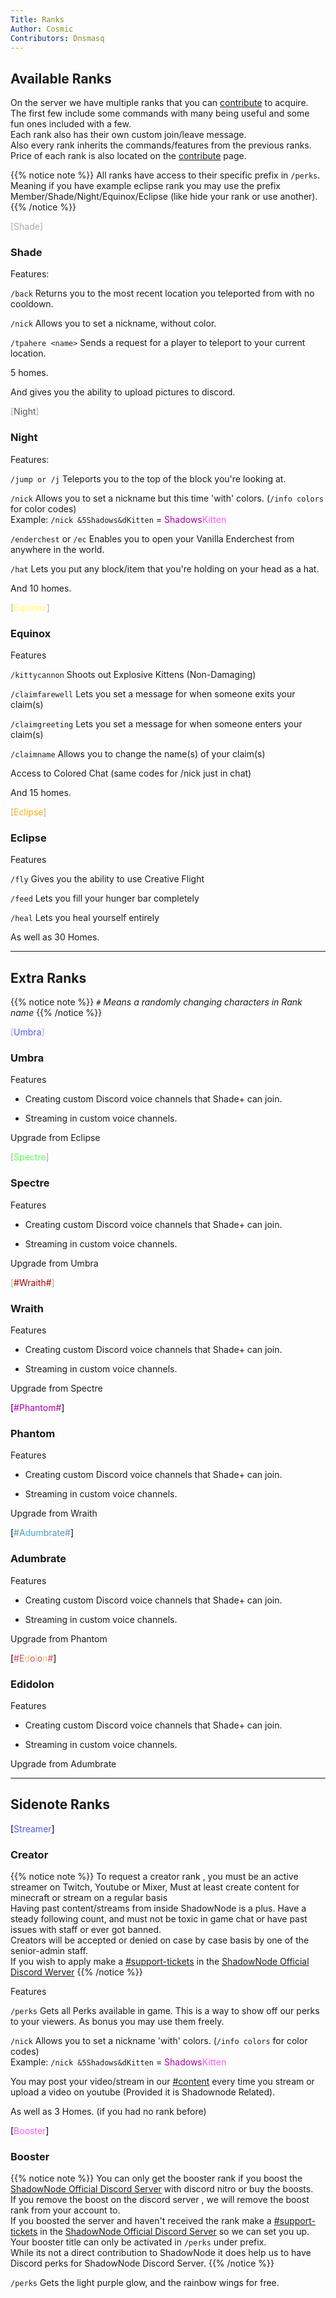 ```yaml
---
Title: Ranks
Author: Cosmic
Contributors: Dnsmasq
---
```


## Available Ranks

On the server we have multiple ranks that you can [contribute](https://shop.shadownode.ca/) to acquire. \
The first few include some commands with many being useful and some fun ones included with a few. \
Each rank also has their own custom join/leave message. \
Also every rank inherits the commands/features from the previous ranks.\
Price of each rank is also located on the [contribute](https://shop.shadownode.ca/) page.

{{% notice note %}}
All ranks have access to their specific prefix in `/perks`. \
Meaning if you have example eclipse rank you may use the prefix Member/Shade/Night/Equinox/Eclipse (like hide your rank or use another).
{{% /notice %}}

<div class="append"><span style="color: #AAAAAA">[</span><span style="color: #AAAAAA">Shade</span><span style="color: #AAAAAA">]</span></div>

### Shade

Features:

`/back` Returns you to the most recent location you teleported from with no cooldown. 

`/nick` Allows you to set a nickname, without color. 

`/tpahere <name>` Sends a request for a player to teleport to your current location. 

5 homes. 

And gives you the ability to upload pictures to discord.


<div class="append"><span style="color: #AAAAAA">[</span><span style="color: #555555">Night</span><span style="color: #AAAAAA">]</span></div>

### Night

Features:
	
`/jump or /j` Teleports you to the top of the block you're looking at.

`/nick` Allows you to set a nickname but this time 'with' colors. (`/info colors` for color codes) \
	Example: `/nick &5Shadows&dKitten` = <span style="color: #AA00AA">Shadows</span><span style="color: #FF55FF">Kitten </span>

`/enderchest` or `/ec` Enables you to open your Vanilla Enderchest from anywhere in the world. 

`/hat` Lets you put any block/item that you're holding on your head as a hat.

And 10 homes.

<div class="append"><span style="color: #AAAAAA">[</span><span style="color: #FFFF55">Equinox</span><span style="color: #AAAAAA">]</span></div>

### Equinox

Features

`/kittycannon` Shoots out Explosive Kittens (Non-Damaging)

`/claimfarewell` Lets you set a message for when someone exits your claim(s)

`/claimgreeting` Lets you set a message for when someone enters your claim(s)

`/claimname` Allows you to change the name(s) of your claim(s)

Access to Colored Chat (same codes for /nick just in chat)

And 15 homes.

<div class="append"><span style="color: #AAAAAA">[</span><span style="color: #FFAA00">Eclipse</span><span style="color: #AAAAAA">]</span></div>

### Eclipse

Features 

`/fly` Gives you the ability to use Creative Flight

`/feed` Lets you fill your hunger bar completely

`/heal` Lets you heal yourself entirely

As well as 30 Homes.

----

## Extra Ranks

{{% notice note %}}
*``#`` Means a randomly changing characters in Rank name*
{{% /notice %}}

<div class="append"><span style="color: #AAAAAA">[</span><span style="color: #5555FF">Umbra</span><span style="color: #AAAAAA">]</span></div>

### Umbra

Features

- Creating custom Discord voice channels that Shade+ can join.

- Streaming in custom voice channels.

Upgrade from Eclipse

<div class="append"><span style="color: #AAAAAA">[</span><span style="color: #55FF55">Spectre</span><span style="color: #AAAAAA">]</span></div>

### Spectre

Features

- Creating custom Discord voice channels that Shade+ can join.

- Streaming in custom voice channels.

Upgrade from Umbra

<div class="append"><span style="color: #AAAAAA">[</span><span style="color: #AA0000">#Wraith#</span><span style="color: #AAAAAA">]</span></div>

### Wraith

Features

- Creating custom Discord voice channels that Shade+ can join.

- Streaming in custom voice channels.

Upgrade from Spectre

<div class="append"><span style="color: #000000">[</span><span style="color: #AA00AA">#Phantom#</span><span style="color: #000000">]</span></div>

### Phantom

Features

- Creating custom Discord voice channels that Shade+ can join.

- Streaming in custom voice channels.

Upgrade from Wraith

<div class="append"><span style="color: #000000;">[</span><span style="color: #5c92ab;">#A<span style="color: #28b7d5;">d<span style="color: #5c92ab;">u<span style="color: #28b7d5;">m<span style="color: #5c92ab;">b<span style="color: #28b7d5;">r<span style="color: #5c92ab;">a<span style="color: #28b7d5;">t<span style="color: #5c92ab;">e#</span><span style="color: #000000;">]</span></span></span></span></span></span></span></span></span></div>

### Adumbrate

Features

- Creating custom Discord voice channels that Shade+ can join.

- Streaming in custom voice channels.

Upgrade from Phantom

<div class="append"><span style="color: #000000">[</span><span style="color: #D24860">#E<span style="color: #D7CD64">d<span style="color: #D24860">o<span style="color: #D7CD64">l<span style="color: #D24860">o<span style="color: #D7CD64">n<span style="color: #D24860">#</span><span style="color: #000000">]</span></div>

### Edidolon

Features

- Creating custom Discord voice channels that Shade+ can join.

- Streaming in custom voice channels.

Upgrade from Adumbrate

----

## Sidenote Ranks

<div class="append"><span style="color: #000000">[</span><span style="color: #5555FF">Streamer</span><span style="color: #000000">]</span></div>

### Creator

{{% notice note %}}
To request a creator rank , you must be an active streamer on Twitch, Youtube or Mixer, Must at least create content for minecraft or stream on a regular basis\
Having past content/streams from inside ShadowNode is a plus. Have a steady following count, and must not be toxic in game chat or have past issues with staff or ever got banned.\
Creators will be accepted or denied on case by case basis by one of the senior-admin staff.\
If you wish to apply make a [#support-tickets](https://discordapp.com/channels/124188711603798016/379180312871043073) in the [ShadowNode Official Discord Werver](https://discord.shadownode.ca/)
{{% /notice %}}

Features 

`/perks` Gets all Perks available in game. This is a way to show off our perks to your viewers. As bonus you may use them freely.

`/nick` Allows you to set a nickname 'with' colors. (`/info colors` for color codes) \
	Example: `/nick &5Shadows&dKitten` = <span style="color: #AA00AA">Shadows</span><span style="color: #FF55FF">Kitten </span>

You may post your video/stream in our [#content](https://discordapp.com/channels/124188711603798016/383503183391096832) every time you stream or upload a video on youtube (Provided it is Shadownode Related).

As well as 3 Homes. (if you had no rank before)

<div class="append"><span style="color: #000000">[</span><span style="color: #FF55FF">Booster</span><span style="color: #000000">]</span></div>

### Booster

{{% notice note %}}
You can only get the booster rank if you boost the [ShadowNode Official Discord Server](https://discord.shadownode.ca/) with discord nitro or buy the boosts.\
If you remove the boost on the discord server , we will remove the boost rank from your account to.\
If you boosted the server and haven't received the rank make a [#support-tickets](https://discordapp.com/channels/124188711603798016/379180312871043073) in the [ShadowNode Official Discord Server](https://discord.shadownode.ca) so we can set you up.\
Your booster title can only be activated in `/perks` under prefix.\
While its not a direct contribution to ShadowNode it does help us to have Discord perks for ShadowNode Discord Server.
{{% /notice %}}

`/perks` Gets the light purple glow, and the rainbow wings for free.
